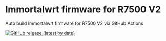 # Immortalwrt firmware for R7500 V2

Auto build Immortalwrt firmware for R7500 V2 via GitHub Actions

[![GitHub release (latest by date)](https://img.shields.io/github/v/release/P3TERX/OpenWrt-Newifi_D2?style=for-the-badge&label=Download)](https://github.com/tongduychuong/immortalwrt-R7500/releases/latest)
